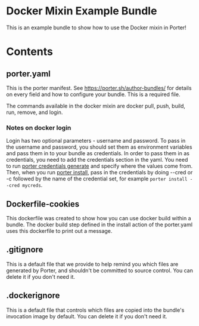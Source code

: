 # Docker Mixin Example Bundle

This is an example bundle to show how to use the Docker mixin in Porter!

# Contents

## porter.yaml

This is the porter manifest. See https://porter.sh/author-bundles/ for 
details on every field and how to configure your bundle. This is a required
file. 

The commands available in the docker mixin are docker pull, push, build, 
run, remove, and login. 

### Notes on docker login
Login has two optional parameters - username and password. To pass in the 
username and password, you should set them as environment variables and pass them in to 
your bundle as credentials. In order to pass them in as credentials, you need to add the credentials section in the yaml. 
You need to run [porter credentials generate](https://porter.sh/cli/porter_credentials_generate/) and specify where the values come
from. Then, when you run [porter install](https://porter.sh/cli/porter_install), pass in the credentials by doing 
--cred or -c followed by the name of the credential set, for example `porter install --cred mycreds`.

## Dockerfile-cookies
This dockerfile was created to show how you can use docker build within a 
bundle. The docker build step defined in the install action of the porter.yaml uses this dockerfile to print out a message.

## .gitignore

This is a default file that we provide to help remind you which files are
generated by Porter, and shouldn't be committed to source control. You can
delete it if you don't need it.

## .dockerignore

This is a default file that controls which files are copied into the bundle's
invocation image by default. You can delete it if you don't need it.
